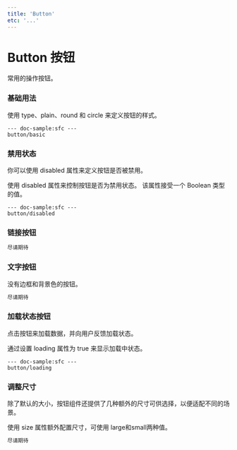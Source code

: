```yaml
---
title: 'Button'
etc: '...'
---
```


# Button 按钮

常用的操作按钮。

### 基础用法
使用 type、plain、round 和 circle 来定义按钮的样式。

```vue
--- doc-sample:sfc ---
button/basic
```

### 禁用状态
你可以使用 disabled 属性来定义按钮是否被禁用。

使用 disabled 属性来控制按钮是否为禁用状态。 该属性接受一个 Boolean 类型的值。

```vue
--- doc-sample:sfc ---
button/disabled
```

### 链接按钮

```javascript
尽请期待
``` 

### 文字按钮
没有边框和背景色的按钮。

```javascript
尽请期待
``` 

### 加载状态按钮
点击按钮来加载数据，并向用户反馈加载状态。

通过设置 loading 属性为 true 来显示加载中状态。

```vue
--- doc-sample:sfc ---
button/loading
```

### 调整尺寸
除了默认的大小，按钮组件还提供了几种额外的尺寸可供选择，以便适配不同的场景。

使用 size 属性额外配置尺寸，可使用 large和small两种值。

```javascript
尽请期待
``` 
